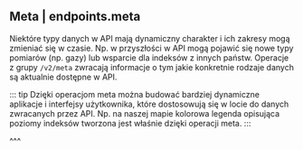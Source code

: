 ## Meta | endpoints.meta

Niektóre typy danych w API mają dynamiczny charakter i ich zakresy mogą zmieniać się w czasie. Np. w przyszłości w API mogą pojawić się nowe typy pomiarów (np. gazy) lub wsparcie dla indeksów z innych państw. Operacje z grupy `/v2/meta` zwracają informacje o tym jakie konkretnie rodzaje danych są aktualnie dostępne w API.

::: tip
Dzięki operacjom meta można budować bardziej dynamiczne aplikacje i interfejsy użytkownika, które dostosowują się w locie do danych zwracanych przez API. Np. na naszej mapie kolorowa legenda opisująca poziomy indeksów tworzona jest właśnie dzięki operacji meta.
:::

^^^
